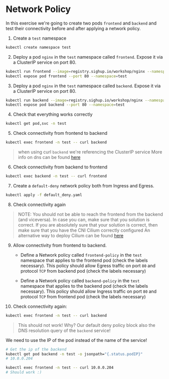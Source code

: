 # Network Policy

In this exercise we're going to create two pods `frontend` and `backend` and test their connectivity before and after applying a network policy.

1. Create a `test` namespace

```bash
kubectl create namespace test
```

2. Deploy a pod `nginx` in the `test` namespace called `frontend`. Expose it via a ClusterIP service on port 80.

```bash
kubectl run frontend --image=registry.sighup.io/workshop/nginx --namespace=test
kubectl expose pod frontend --port 80 --namespace=test
```

3. Deploy a pod `nginx` in the `test` namespace called `backend`. Expose it via a ClusterIP service on port 80.

```bash
kubectl run backend --image=registry.sighup.io/workshop/nginx --namespace=test
kubectl expose pod backend --port 80 --namespace=test
```

4. Check that everything works correctly

```bash
kubectl get pod,svc -n test
```

5. Check connectivity from frontend to backend

```bash
kubectl exec frontend -n test -- curl backend
```

> when using curl `backend` we're referencing the ClusterIP service
> More info on dns can be found [here](https://kubernetes.io/docs/concepts/services-networking/dns-pod-service/)

6. Check connectivity from backend to frontend

```bash
kubectl exec backend -n test -- curl frontend
```

7. Create a `default-deny` network policy both from Ingress and Egress.

```bash
kubectl apply -f default_deny.yaml
```
8. Check connectivity again

> NOTE:
> You should not be able to reach the frontend from the backend (and viceversa).
> In case you can, make sure that you solution is correct.
> If you are absolutely sure that your solution is correct, then make sure that you have the CNI Cilium correctly configured
> An alternative way to deploy Cilium can be found [here](https://kubernetes.io/docs/tasks/administer-cluster/network-policy-provider/cilium-network-policy/)

9. Allow connectivity from frontend to backend.

    - Define a Network policy called `frontend-policy` in the `test` namespace that applies to the frontend pod (check the labels necessary).
      This policy should allow Egress traffic on port `80` and protocol `TCP` from backend pod (check the labels necessary)

    - Define a Network policy called `backend-policy` in the `test` namespace that applies to the backend pod (check the labels necessary).
      This policy should allow Ingress traffic on port `80` and protocol `TCP` from frontend pod (check the labels necessary)

10. Check connectivity again:

```bash
kubectl exec frontend -n test -- curl backend
```

> This should not work!
> Why?
> Our default deny policy block also the DNS resolution query of the `backend` service!

We need to use the IP of the pod instead of the name of the service!

```bash
# Get the ip of the backend
kubectl get pod backend -n test -o jsonpath="{.status.podIP}"
# 10.0.0.204

kubectl exec frontend -n test -- curl 10.0.0.204
# Should work :)
```
